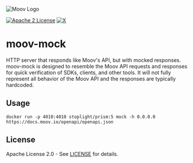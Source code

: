 ![Moov Logo](https://github.com/moovfinancial/moov-go/assets/120951/3632d9ea-0c64-40e5-8f9e-b13b28b5e197)

[![Apache 2 License](https://img.shields.io/badge/license-Apache2-blue.svg)](https://raw.githubusercontent.com/moovfinancial/moov-go/master/LICENSE)
[![X](https://img.shields.io/twitter/follow/moov?style=social)](https://twitter.com/moov?lang=en)

# moov-mock

HTTP server that responds like Moov's API, but with mocked responses. moov-mock is designed to resemble the Moov API requests and responses for quick verification of SDKs, clients, and other tools. It will not fully represent all behavior of the Moov API and the responses are typically hardcoded.

## Usage

```
docker run -p 4010:4010 stoplight/prism:5 mock -h 0.0.0.0 https://docs.moov.io/openapi/openapi.json
```

## License

Apache License 2.0 - See [LICENSE](LICENSE) for details.

